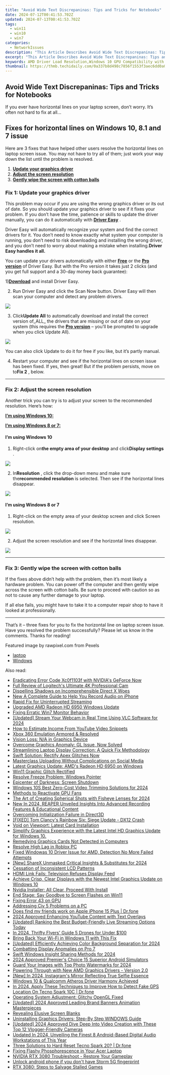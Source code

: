 ```yaml
---
title: "Avoid Wide Text Discrepaninas: Tips and Tricks for Notebooks"
date: 2024-07-12T00:41:53.702Z
updated: 2024-07-13T00:41:53.702Z
tags:
  - win11
  - win10
  - win7
categories:
  - NetworkIssues
description: "This Article Describes Avoid Wide Text Discrepaninas: Tips and Tricks for Notebooks"
excerpt: "This Article Describes Avoid Wide Text Discrepaninas: Tips and Tricks for Notebooks"
keywords: AMD Driver Load Resolution,Windows 10 GPU Compatibility with AMD,Optimized Driver Performance in Windows 10,AMD Processors and Windows 10 Integration,Smooth Driver Load Resolution for Windows Users,Enhanced Graphics Performance in Windows 10 Using AMD Chipsets,Streamlining Driver Updates for AMD Graphics Cards in Windows 10
thumbnail: https://thmb.techidaily.com/0a337b8d498c7856f1553f3aec6dd0a0ba10469da4dedfe1c7e2e3409bef7181.jpg
---
```


## Avoid Wide Text Discrepaninas: Tips and Tricks for Notebooks

 If you ever have horizontal lines on your laptop screen, don’t worry. It’s often not hard to fix at all…

## Fixes for horizontal lines on Windows 10, 8.1 and 7 issue

 Here are 3 fixes that have helped other users resolve the horizontal lines on laptop screen issue. You may not have to try all of them; just work your way down the list until the problem is resolved.

1. **[Update your graphics driver](#F1)**
2. **[Adjust the screen resolution](#F2)**
3. **[Gently wipe the screen with cotton balls](#F3)**

### Fix 1: Update your graphics driver

 This problem may occur if you are using the wrong graphics driver or its out of date. So you should update your graphics driver to see if it fixes your problem. If you don’t have the time, patience or skills to update the driver manually, you can do it automatically with [**Driver Easy**](https://tools.techidaily.com/drivereasy/download/) .

 Driver Easy will automatically recognize your system and find the correct drivers for it. You don’t need to know exactly what system your computer is running, you don’t need to risk downloading and installing the wrong driver, and you don’t need to worry about making a mistake when installing.**Driver Easy handles it all.**

 You can update your drivers automatically with either [**Free**](https://tools.techidaily.com/drivereasy/download/) or the [**Pro version**](https://tools.techidaily.com/drivereasy/download/) of Driver Easy. But with the Pro version it takes just 2 clicks (and you get full support and a 30-day money back guarantee):

 1)[**Download**](https://tools.techidaily.com/drivereasy/download/) and install Driver Easy.

 2) Run Driver Easy and click the Scan Now button. Driver Easy will then scan your computer and detect any problem drivers.

![](https://images.drivereasy.com/wp-content/uploads/2018/07/img_5b46ffcde1143.jpg)

 3) Click**Update All** to automatically download and install the correct version of_ALL_ the drivers that are missing or out of date on your system (this requires the [**Pro version**](https://tools.techidaily.com/drivereasy/download/) – you’ll be prompted to upgrade when you click Update All).

![](https://images.drivereasy.com/wp-content/uploads/2018/07/img_5b594e371b13c.jpg)

 You can also click Update to do it for free if you like, but it’s partly manual.

 4) Restart your computer and see if the horizontal lines on screen issue has been fixed. If yes, then great! But if the problem persists, move on to**Fix 2** , below.

---

### Fix 2: Adjust the screen resolution

 Another trick you can try is to adjust your screen to the recommended resolution. Here’s how:

**[I’m using Windows 10:](#W10)**

[**I’m using Windows 8 or 7:**](#W87)

#### I’m using Windows 10

 1) Right-click on**the empty area of your desktop** and click**Display settings** .

![](https://images.drivereasy.com/wp-content/uploads/2018/07/img_5b4c67b31715b.jpg)

 2) In**Resolution** , click the drop-down menu and make sure the**recommended resolution** is selected. Then see if the horizontal lines disappear.

![](https://images.drivereasy.com/wp-content/uploads/2018/07/img_5b4c683faa667.jpg)

#### I’m using Windows 8 or 7

 1) Right-click on the empty area of your desktop screen and click Screen resolution.

![](https://images.drivereasy.com/wp-content/uploads/2018/07/img_5b5ed6d79ee72.jpg)

 2) Adjust the screen resolution and see if the horizontal lines disappear.

![](https://images.drivereasy.com/wp-content/uploads/2018/08/img_5b72884ff0e75.jpg)

---

### Fix 3: Gently wipe the screen with cotton balls

 If the fixes above didn’t help with the problem, then it’s most likely a hardware problem. You can power off the computer and then gently wipe across the screen with cotton balls. Be sure to proceed with caution so as not to cause any further damage to your laptop.

 If all else fails, you might have to take it to a computer repair shop to have it looked at professionally.

---

 That’s it – three fixes for you to fix the horizontal line on laptop screen issue. Have you resolved the problem successfully? Please let us know in the comments. Thanks for reading!

Featured image by rawpixel.com from Pexels

* [laptop](https://tools.techidaily.com/drivereasy/download/)
* [Windows](https://tools.techidaily.com/drivereasy/download/)

<ins class="adsbygoogle"
     style="display:block"
     data-ad-format="autorelaxed"
     data-ad-client="ca-pub-7571918770474297"
     data-ad-slot="1223367746"></ins>



<ins class="adsbygoogle"
     style="display:block"
     data-ad-client="ca-pub-7571918770474297"
     data-ad-slot="8358498916"
     data-ad-format="auto"
     data-full-width-responsive="true"></ins>



<span class="atpl-alsoreadstyle">Also read:</span>
<div><ul>
<li><a href="https://windows11.techidaily.com/eradicating-error-code-xc0f1103f-with-nvidias-geforce-now/"><u>Eradicating Error Code Xc0f1103f with NVIDIA's GeForce Now</u></a></li>
<li><a href="https://screen-recording.techidaily.com/full-review-of-logitechs-ultimate-4k-professional-cam/"><u>Full Review of Logitech's Ultimate 4K Professional Cam</u></a></li>
<li><a href="https://network-issues.techidaily.com/dispelling-shadows-on-incomprehensible-direct-x-woes/"><u>Dispelling Shadows on Incomprehensible Direct X Woes</u></a></li>
<li><a href="https://audio-shaping.techidaily.com/new-a-complete-guide-to-help-you-record-audio-on-iphone/"><u>New A Complete Guide to Help You Record Audio on iPhone</u></a></li>
<li><a href="https://network-issues.techidaily.com/rapid-fix-for-uninterrupted-streaming/"><u>Rapid Fix for Uninterrupted Streaming</u></a></li>
<li><a href="https://network-issues.techidaily.com/upgraded-amd-radeon-hd-6950-windows-update/"><u>Upgraded AMD Radeon HD 6950 Windows Update</u></a></li>
<li><a href="https://network-issues.techidaily.com/fixing-erratic-win7-monitor-behavior/"><u>Fixing Erratic Win7 Monitor Behavior</u></a></li>
<li><a href="https://screen-activity-recording.techidaily.com/updated-stream-your-webcam-in-real-time-using-vlc-software-for-2024/"><u>[Updated] Stream Your Webcam in Real Time Using VLC Software for 2024</u></a></li>
<li><a href="https://youtube-video-recordings.techidaily.com/how-to-estimate-income-from-youtube-video-snippets/"><u>How to Estimate Income From YouTube Video Snippets</u></a></li>
<li><a href="https://network-issues.techidaily.com/xbox-360-emulation-armored-and-resolved/"><u>Xbox 360 Emulation Armored & Resolved</u></a></li>
<li><a href="https://network-issues.techidaily.com/vision-loss-na-in-graphics-device/"><u>Vision Loss: N/A in Graphics Device</u></a></li>
<li><a href="https://network-issues.techidaily.com/overcome-graphics-anomaly-gl-issue-now-solved/"><u>Overcome Graphics Anomaly: GL Issue, Now Solved</u></a></li>
<li><a href="https://network-issues.techidaily.com/streamlining-laptop-display-correction-a-quick-fix-methodology/"><u>Streamlining Laptop Display Correction: A Quick Fix Methodology</u></a></li>
<li><a href="https://network-issues.techidaily.com/1719974682383-swift-solution-rectify-apex-glitches-now/"><u>Swift Solution: Rectify Apex Glitches Now</u></a></li>
<li><a href="https://facebook-video-content.techidaily.com/masterclass-uploading-without-complications-on-social-media/"><u>Masterclass  Uploading Without Complications on Social Media</u></a></li>
<li><a href="https://network-issues.techidaily.com/latest-graphics-update-amds-radeon-hd-6950-on-windows/"><u>Latest Graphics Update: AMD's Radeon HD 6950 on Windows</u></a></li>
<li><a href="https://network-issues.techidaily.com/win11-graphic-glitch-rectified/"><u>Win11 Graphic Glitch Rectified</u></a></li>
<li><a href="https://network-issues.techidaily.com/resolve-freeze-problem-windows-pointer/"><u>Resolve Freeze Problem: Windows Pointer</u></a></li>
<li><a href="https://network-issues.techidaily.com/epicenter-of-darkness-screen-shutdown/"><u>Epicenter of Darkness: Screen Shutdown</u></a></li>
<li><a href="https://ai-video-tools.techidaily.com/windows-10s-best-zero-cost-video-trimming-solutions-for-2024/"><u>Windows 10S Best Zero-Cost Video Trimming Solutions for 2024</u></a></li>
<li><a href="https://network-issues.techidaily.com/methods-to-reactivate-gpu-fans/"><u>Methods to Reactivate GPU Fans</u></a></li>
<li><a href="https://some-guidance.techidaily.com/the-art-of-creating-spherical-shots-with-fisheye-lenses-for-2024/"><u>The Art of Creating Spherical Shots with Fisheye Lenses for 2024</u></a></li>
<li><a href="https://audio-editing.techidaily.com/new-in-2024-reaper-unveiled-insights-into-advanced-recording-features-and-educational-content/"><u>New In 2024, REAPER Unveiled Insights Into Advanced Recording Features & Educational Content</u></a></li>
<li><a href="https://network-issues.techidaily.com/overcoming-initialization-failure-in-direct3d/"><u>Overcoming Initialization Failure in Direct3D</u></a></li>
<li><a href="https://network-issues.techidaily.com/fixed-tom-clancys-rainbow-six-siege-update-dx12-crash/"><u>[FIXED] Tom Clancy's Rainbow Six: Siege Update - DX12 Crash</u></a></li>
<li><a href="https://network-issues.techidaily.com/void-on-viewport-latest-card-installation/"><u>Void on Viewport: Latest Card Installation</u></a></li>
<li><a href="https://network-issues.techidaily.com/1719974274668-simplify-graphics-experience-with-the-latest-intel-hd-graphics-update-for-windows-10/"><u>Simplify Graphics Experience with the Latest Intel HD Graphics Update for Windows 10.</u></a></li>
<li><a href="https://network-issues.techidaily.com/remedying-graphics-cards-not-detected-in-computers/"><u>Remedying Graphics Cards Not Detected in Computers</u></a></li>
<li><a href="https://network-issues.techidaily.com/resolve-high-lag-in-roblox-pc/"><u>Resolve High Lag in Roblox PC</u></a></li>
<li><a href="https://network-issues.techidaily.com/fixed-windowas-10-driver-issue-for-amd-detection-no-more-failed-attempts/"><u>Fixed Windowas 10 Driver Issue for AMD, Detection No More Failed Attempts</u></a></li>
<li><a href="https://screen-activity-recording.techidaily.com/new-sharex-unmasked-critical-insights-and-substitutes-for-2024/"><u>[New] ShareX Unmasked  Critical Insights & Substitutes for 2024</u></a></li>
<li><a href="https://network-issues.techidaily.com/cessation-of-inconsistent-lcd-patterns/"><u>Cessation of Inconsistent LCD Patterns</u></a></li>
<li><a href="https://network-issues.techidaily.com/hdmi-link-fails-television-refuses-display-feed/"><u>HDMI Link Fails: Television Refuses Display Feed</u></a></li>
<li><a href="https://network-issues.techidaily.com/1719974359536-achieve-crisp-clear-displays-with-the-newest-intel-graphics-update-on-windows-10/"><u>Achieve Crisp, Clear Displays with the Newest Intel Graphics Update on Windows 10</u></a></li>
<li><a href="https://network-issues.techidaily.com/nvidia-installer-all-clear-proceed-with-install/"><u>Nvidia Installer: All Clear, Proceed With Install</u></a></li>
<li><a href="https://network-issues.techidaily.com/end-stage-say-goodbye-to-screen-flashes-on-win11/"><u>End Stage: Say Goodbye to Screen Flashes on Win11</u></a></li>
<li><a href="https://network-issues.techidaily.com/fixing-error-43-on-gpu/"><u>Fixing Error 43 on GPU</u></a></li>
<li><a href="https://network-issues.techidaily.com/addressing-civ-5-problems-on-a-pc/"><u>Addressing Civ 5 Problems on a PC</u></a></li>
<li><a href="https://location-social.techidaily.com/does-find-my-friends-work-on-apple-iphone-15-plus-drfone-by-drfone-virtual-ios/"><u>Does find my friends work on Apple iPhone 15 Plus | Dr.fone</u></a></li>
<li><a href="https://youtube-videos.techidaily.com/2024-approved-enhancing-youtube-content-with-text-overlays/"><u>2024 Approved  Enhancing YouTube Content with Text Overlays</u></a></li>
<li><a href="https://extra-support.techidaily.com/updated-ranking-the-best-budget-friendly-live-streaming-options-today/"><u>[Updated] Ranking the Best Budget-Friendly Live Streaming Options Today</u></a></li>
<li><a href="https://some-guidance.techidaily.com/in-2024-thrifty-flyers-guide-5-drones-for-under-100/"><u>In 2024, Thrifty Flyers' Guide  5 Drones for Under $100</u></a></li>
<li><a href="https://network-issues.techidaily.com/bring-back-your-wi-fi-in-windows-11-with-this-fix/"><u>Bring Back Your Wi-Fi in Windows 11 with This Fix</u></a></li>
<li><a href="https://youtube-tips.techidaily.com/ed-efficiently-achieving-color-background-separation-for-2024/"><u>[Updated] Efficiently Achieving Color Background Separation for 2024</u></a></li>
<li><a href="https://network-issues.techidaily.com/combatting-display-anomalies-on-pro-7/"><u>Combatting Display Anomalies on Pro 7</u></a></li>
<li><a href="https://some-approaches.techidaily.com/swift-windows-insight-sharing-methods-for-2024/"><u>Swift Windows Insight Sharing Methods for 2024</u></a></li>
<li><a href="https://screen-sharing-recording.techidaily.com/2024-approved-premiers-choice-15-superior-android-simulators/"><u>2024 Approved  Premier's Choice  15 Superior Android Simulators</u></a></li>
<li><a href="https://some-techniques.techidaily.com/guard-your-images-with-top-photo-watermarks-for-2024/"><u>Guard Your Images with Top Photo Watermarks for 2024</u></a></li>
<li><a href="https://network-issues.techidaily.com/powering-through-with-new-amd-graphics-drivers-version-20/"><u>Powering Through with New AMD Graphics Drivers - Version 2.0</u></a></li>
<li><a href="https://instagram-video-files.techidaily.com/new-in-2024-instagrams-mirror-reflecting-true-selfie-essence/"><u>[New] In 2024, Instagram's Mirror  Reflecting True Selfie Essence</u></a></li>
<li><a href="https://network-issues.techidaily.com/windows-10-and-qualcomm-atheros-driver-harmony-achieved/"><u>Windows 10 & Qualcomm Atheros Driver Harmony Achieved</u></a></li>
<li><a href="https://fake-location.techidaily.com/in-2024-apply-these-techniques-to-improve-how-to-detect-fake-gps-location-on-tecno-spark-10c-drfone-by-drfone-virtual-android/"><u>In 2024, Apply These Techniques to Improve How to Detect Fake GPS Location On Tecno Spark 10C | Dr.fone</u></a></li>
<li><a href="https://network-issues.techidaily.com/operating-system-adjustment-glitchy-opengl-fixed/"><u>Operating System Adjustment: Glitchy OpenGL Fixed</u></a></li>
<li><a href="https://discord-videos.techidaily.com/updated-2024-approved-leading-brand-banners-animation-masterpieces/"><u>[Updated] 2024 Approved  Leading Brand Banners  Animation Masterpieces</u></a></li>
<li><a href="https://network-issues.techidaily.com/revealing-elusive-screen-blanks/"><u>Revealing Elusive Screen Blanks</u></a></li>
<li><a href="https://network-issues.techidaily.com/uninstalling-graphics-drivers-step-by-step-windows-guide/"><u>Uninstalling Graphics Drivers: Step-By Step WINDOWS Guide</u></a></li>
<li><a href="https://youtube-lab.techidaily.com/ed-2024-approved-dive-deep-into-video-creation-with-these-top-12-vlogger-friendly-cameras/"><u>[Updated] 2024 Approved  Dive Deep Into Video Creation with These Top 12 Vlogger-Friendly Cameras</u></a></li>
<li><a href="https://sound-tweaking.techidaily.com/updated-in-2024-unveiling-the-finest-8-android-based-digital-audio-workstations-of-this-year/"><u>Updated In 2024, Unveiling the Finest 8 Android-Based Digital Audio Workstations of This Year</u></a></li>
<li><a href="https://techidaily.com/three-solutions-to-hard-reset-tecno-spark-20-drfone-by-drfone-reset-android-reset-android/"><u>Three Solutions to Hard Reset Tecno Spark 20? | Dr.fone</u></a></li>
<li><a href="https://network-issues.techidaily.com/fixing-flashy-phosphorescence-in-your-acer-laptop/"><u>Fixing Flashy Phosphorescence in Your Acer Laptop</u></a></li>
<li><a href="https://network-issues.techidaily.com/nvidia-rtx-3080-troubleshoot-restore-your-gameplay/"><u>NVIDIA RTX 3080 Troubleshoot - Restore Your Gameplay</u></a></li>
<li><a href="https://techidaily.com/unlock-android-phone-if-you-dont-have-storm-5g-fingerprint-by-drfone-android-unlock-android-unlock/"><u>Unlock android phone if you don't have Storm 5G fingerprint</u></a></li>
<li><a href="https://network-issues.techidaily.com/rtx-3080-steps-to-salvage-stalled-games/"><u>RTX 3080: Steps to Salvage Stalled Games</u></a></li>
</ul></div>
